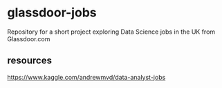 # glassdoor-jobs
Repository for a short project exploring Data Science jobs in the UK from Glassdoor.com

## resources
https://www.kaggle.com/andrewmvd/data-analyst-jobs
